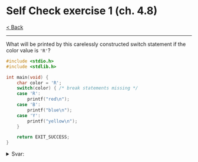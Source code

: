 # Self Check exercise 1 (ch. 4.8)

[< Back](../README.md)

---

What will be printed by this carelessly constructed switch statement if the color value is `'R'`?

```c
#include <stdio.h>
#include <stdlib.h>

int main(void) {
    char color = 'R';
    switch(color) { /* break statements missing */
    case 'R':
        printf("red\n");
    case 'B':
        printf("blue\n");
    case 'Y':
        printf("yellow\n");
    }

    return EXIT_SUCCESS;
}
```

<details>
  <summary>Svar: </summary>

  > All cases below `'R'` is executed, meaning it'll start at the case which it corresponds to.

</details>

